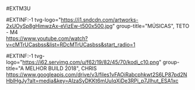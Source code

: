 #EXTM3U 

#EXTINF:-1 tvg-logo="https://i1.sndcdn.com/artworks-2xUOySp8gHimwzAx-eVizEw-t500x500.jpg" group-title="MÚSICAS", TETO - M4	
https://www.youtube.com/watch?v=cMTrUCasbss&list=RDcMTrUCasbss&start_radio=1

#EXTINF:-1 tvg-logo="https://i62.servimg.com/u/f62/19/82/45/70/kodi_c10.png" group-title="A MELHOR BUILD 2018", CHRIS
https://www.googleapis.com/drive/v3/files1vFAOiRabcphkwt2S6LP87pd2NHblHgJy?alt=media&key=AIzaSyDKKt6mUuIqXiDe3RPi_p7JIhut_ESA1xc

